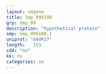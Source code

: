 ```yaml
---
layout: smgene
title: Smp_099100
grp: Smp_09
description: "hypothetical protein"
smp: Smp_099100.1
uniprot: "G4VR17"
length:   153
cdd: "ns"
kk: ns
categories: sm
---
```

